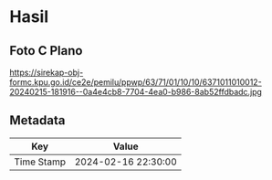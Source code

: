 # Hasil

## Foto C Plano

https://sirekap-obj-formc.kpu.go.id/ce2e/pemilu/ppwp/63/71/01/10/10/6371011010012-20240215-181916--0a4e4cb8-7704-4ea0-b986-8ab52ffdbadc.jpg


## Metadata

| Key        | Value               |
| ---------- | ------------------- |
| Time Stamp | 2024-02-16 22:30:00 |



